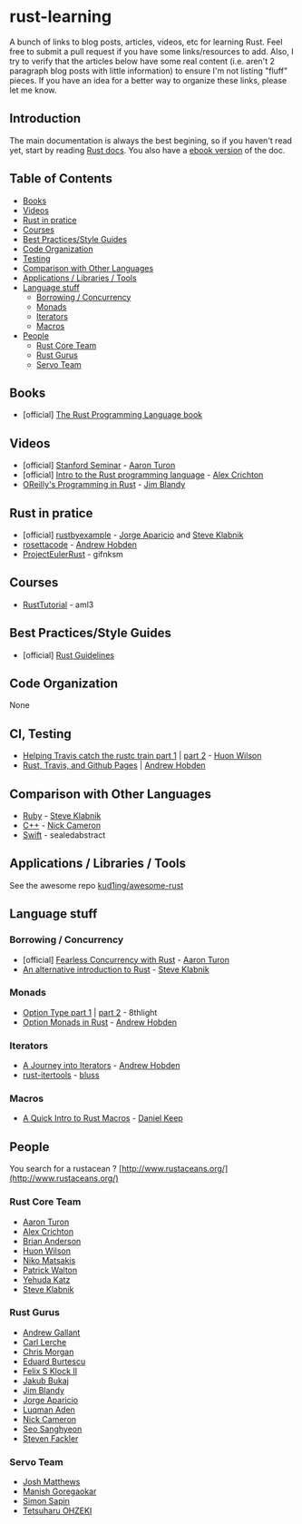 # rust-learning

A bunch of links to blog posts, articles, videos, etc for learning Rust. Feel free to submit a pull request if you have some links/resources to add. Also, I try to verify that the articles below have some real content (i.e. aren't 2 paragraph blog posts with little information) to ensure I'm not listing "fluff" pieces. If you have an idea for a better way to organize these links, please let me know.

## Introduction
The main documentation is always the best begining, so if you haven't read yet, start by reading [Rust docs](http://www.rust-lang.org/). You also have a [ebook version](https://github.com/mkaito/rustdocs_ebook) of the doc.

## Table of Contents
- [Books](#books)
- [Videos](#videos)
- [Rust in pratice](#rust-in-pratice)
- [Courses](#courses)
- [Best Practices/Style Guides](#best-practicesstyle-guides)
- [Code Organization](#code-organization)
- [Testing](#testing)
- [Comparison with Other Languages](#comparison-with-other-languages)
- [Applications / Libraries / Tools](#applications--libraries--tools)
- [Language stuff](#language-stuff)
  - [Borrowing / Concurrency](#borrowing--concurrency)
  - [Monads](#monads)
  - [Iterators](#iterators)
  - [Macros](#macros)
- [People](#people)
  - [Rust Core Team](#rust-core-team)
  - [Rust Gurus](#rust-gurus)
  - [Servo Team](#servo-team)

## Books
* [official] [The Rust Programming Language book](http://doc.rust-lang.org/nightly/book/)

## Videos
* [official] [Stanford Seminar](https://www.youtube.com/watch?v=O5vzLKg7y-k) - [Aaron Turon][]
* [official] [Intro to the Rust programming language](https://www.youtube.com/watch?v=agzf6ftEsLU) - [Alex Crichton][]
* [OReilly's Programming in Rust](https://www.reddit.com/r/rust/comments/2trruh/recording_of_jim_blandys_programming_in_rust/) - [Jim Blandy][]

## Rust in pratice
* [official] [rustbyexample](http://rustbyexample.com/) - [Jorge Aparicio][] and [Steve Klabnik][]
* [rosettacode](https://github.com/Hoverbear/rust-rosetta) - [Andrew Hobden][]
* [ProjectEulerRust](https://github.com/gifnksm/ProjectEulerRust) - gifnksm

## Courses
* [RustTutorial](https://aml3.github.io/RustTutorial/) - aml3

## Best Practices/Style Guides
* [official] [Rust Guidelines](https://github.com/rust-lang/rust-guidelines)

## Code Organization
None

## CI, Testing
* [Helping Travis catch the rustc train part 1](https://huonw.github.io/blog/2015/04/helping-travis-catch-the-rustc-train/) | [part 2]() - [Huon Wilson][]
* [Rust, Travis, and Github Pages](http://hoverbear.org/2015/03/07/rust-travis-github-pages/) | [Andrew Hobden]()

## Comparison with Other Languages
* [Ruby](http://www.rustforrubyists.com/) - [Steve Klabnik][]
* [C++](http://aminb.gitbooks.io/rust-for-c/content/) - [Nick Cameron][]
* [Swift](http://faq.sealedabstract.com/rust/) - sealedabstract

## Applications / Libraries / Tools
See the awesome repo [kud1ing/awesome-rust](https://github.com/kud1ing/awesome-rust)

## Language stuff

### Borrowing / Concurrency
* [official] [Fearless Concurrency with Rust](http://blog.rust-lang.org/2015/04/10/Fearless-Concurrency.html) - [Aaron Turon][]
* [An alternative introduction to Rust](http://words.steveklabnik.com/a-new-introduction-to-rust) - [Steve Klabnik][]

### Monads
* [Option Type part 1](http://blog.8thlight.com/dave-torre/2015/03/11/the-option-type.html) | [part 2](http://blog.8thlight.com/uku-taht/2015/04/29/using-the-option-type-effectively.html) - 8thlight
* [Option Monads in Rust](http://hoverbear.org/2014/08/12/option-monads-in-rust/) - [Andrew Hobden]()

### Iterators
* [A Journey into Iterators](http://hoverbear.org/2015/05/02/a-journey-into-iterators/) - [Andrew Hobden][]
* [rust-itertools](https://github.com/bluss/rust-itertools) - [bluss][]

### Macros
* [A Quick Intro to Rust Macros](https://danielkeep.github.io/quick-intro-to-macros.html) - [Daniel Keep][]

## People
You search for a rustacean ? [http://www.rustaceans.org/](http://www.rustaceans.org/)

### Rust Core Team
* [Aaron Turon][]
* [Alex Crichton][]
* [Brian Anderson][]
* [Huon Wilson][]
* [Niko Matsakis][]
* [Patrick Walton][]
* [Yehuda Katz][]
* [Steve Klabnik][]

### Rust Gurus
* [Andrew Gallant][]
* [Carl Lerche][]
* [Chris Morgan][]
* [Eduard Burtescu][]
* [Felix S Klock II][]
* [Jakub Bukaj][]
* [Jim Blandy][]
* [Jorge Aparicio][]
* [Luqman Aden][]
* [Nick Cameron][]
* [Seo Sanghyeon][]
* [Steven Fackler][]

### Servo Team
* [Josh Matthews][]
* [Manish Goregaokar][]
* [Simon Sapin][]
* [Tetsuharu OHZEKI][]

<!-- Rust Core Team -->
[Aaron Turon]: https://github.com/aturon
[Alex Crichton]: https://github.com/alexcrichton
[Brian Anderson]: https://github.com/brson
[Huon Wilson]: https://github.com/huonw
[Niko Matsakis]: https://github.com/nikomatsakis
[Patrick Walton]: https://github.com/pcwalton
[Yehuda Katz]: https://github.com/wycats
[Steve Klabnik]: https://github.com/steveklabnik

<!-- Rust Gurus -->
[Andrew Gallant]: https://github.com/BurntSushi
[Carl Lerche]: https://github.com/carllerche
[Chris Morgan]: https://github.com/chris-morgan
[Eduard Burtescu]: https://github.com/eddyb
[Felix S Klock II]: https://github.com/pnkfelix
[Jakub Bukaj]: https://github.com/jakub-
[Jim Blandy]: https://github.com/jimblandy
[Jorge Aparicio]: https://github.com/japaric
[Luqman Aden]: https://github.com/luqmana
[Nick Cameron]: https://github.com/nrc
[Seo Sanghyeon]: https://github.com/sanxiyn
[Steven Fackler]: https://github.com/sfackler

<!-- Servo Team -->
[Josh Matthews]: https://github.com/jdm
[Manish Goregaokar]: https://github.com/Manishearth
[Tetsuharu OHZEKI]: https://github.com/saneyuki
[Simon Sapin]: https://github.com/SimonSapin

<!-- Others -->
[Daniel Keep]: https://github.com/DanielKeep
[Andrew Hobden]: https://github.com/Hoverbear
[bluss]: https://github.com/bluss
